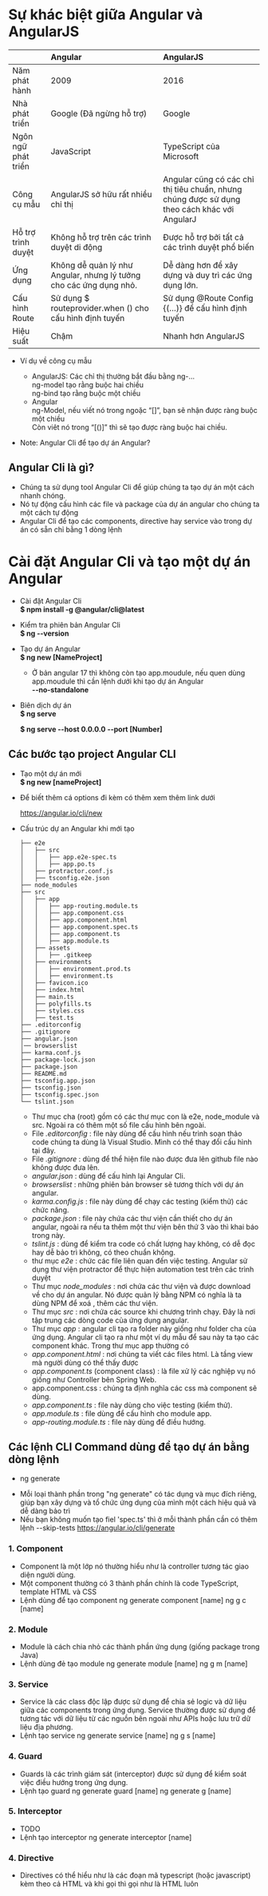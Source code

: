 
# Sự khác biệt giữa Angular và AngularJS

|               |           Angular         |          AngularJS        |
|:--------------|:--------------------------|:--------------------------|
|   Năm phát hành   | 2009    |   2016    |
|   Nhà phát triển  |Google (Đã ngừng hỗ trợ)|  Google|
|   Ngôn ngữ phát triển|    	JavaScript| TypeScript của Microsoft|
|   Công cụ mẫu|    AngularJS sở hữu rất nhiều chỉ thị| Angular cũng có các chỉ thị tiêu chuẩn, nhưng chúng được sử dụng theo cách khác với AngularJ|
|   Hỗ trợ trình duyệt| Không hỗ trợ trên các trình duyệt di động|  Được hỗ trợ bởi tất cả các trình duyệt phổ biến|
|   Ứng dụng|   Không dễ quản lý như Angular, nhưng lý tưởng cho các ứng dụng nhỏ.| Dễ dàng hơn để xây dựng và duy trì các ứng dụng lớn.|
|   Cấu hình Route| 	Sử dụng $ routeprovider.when () cho cấu hình định tuyến|    Sử dụng @Route Config {(…)} để cấu hình định tuyến|
|   Hiệu suất|  Chậm|   	Nhanh hơn AngularJS|
- Ví dụ về công cụ mẫu
    + AngularJS: Các chỉ thị thường bắt đầu bằng ng-...\
    ng-model tạo rằng buộc hai chiều\
    ng-bind tạo rằng buộc một chiều
    + Angular\
    ng-Model, nếu viết nó trong ngoặc “[]”, bạn sẽ nhận được ràng buộc một chiều\
                Còn viêt nó trong “[()]” thì sẽ tạo được ràng buộc hai chiều.
				
- Note: Angular Cli để tạo dự án Angular?

## Angular Cli là gì?
- Chúng ta sử dụng tool Angular Cli để giúp chúng ta tạo dự án một cách nhanh chóng.
- Nó tự động cấu hình các file và package của dự án angular cho chúng ta một cách tự động
- Angular Cli để tạo các components, directive hay service vào trong dự án có sẵn chỉ bằng 1 dòng lệnh
# Cài đặt Angular Cli và tạo một dự án Angular
- Cài đặt Angular Cli\
    **$ npm install -g @angular/cli@latest**
- Kiểm tra phiên bản Angular Cli\
    **$ ng --version**
- Tạo dự án Angular\
    **$ ng new [NameProject]**
	+ Ở bản angular 17 thì không còn tạo app.moudule, nếu quen dùng app.moudule thì cần lệnh dưới khi tạo dự án Angular\
	**--no-standalone**
- Biên dịch dự án\
    **$ ng serve**

    **$ ng serve --host 0.0.0.0 --port [Number]**
## Các bước tạo project Angular CLI
- Tạo một dự án mới\
    **$ ng new [nameProject]**
- Để biết thêm cá options đi kèm có thêm xem thêm link dưới

    <https://angular.io/cli/new>
- Cấu trúc dự an Angular khi mới tạo
    ```
    ├── e2e
    │   ├── src
    │   │   ├── app.e2e-spec.ts 
    │   │   ├── app.po.ts
    │   ├── protractor.conf.js 
    │   ├── tsconfig.e2e.json
    ├── node_modules
    ├── src
    │   ├── app
    │   │   ├── app-routing.module.ts
    │   │   ├── app.component.css
    │   │   ├── app.component.html
    │   │   ├── app.component.spec.ts
    │   │   ├── app.component.ts
    │   │   ├── app.module.ts
    │   ├── assets
    │   │   ├── .gitkeep
    │   ├── environments
    │   │   ├── environment.prod.ts
    │   │   ├── environment.ts
    │   ├── favicon.ico
    │   ├── index.html
    │   ├── main.ts
    │   ├── polyfills.ts
    │   ├── styles.css
    │   ├── test.ts
    ├── .editorconfig
    ├── .gitignore
    ├── angular.json
    │── browserslist   
    ├── karma.conf.js
    ├── package-lock.json
    ├── package.json
    ├── README.md
    ├── tsconfig.app.json
    ├── tsconfig.json
    ├── tsconfig.spec.json
    └── tslint.json
    ```

    + Thư mục cha (root) gồm có các thư mục con là e2e, node_module và src. Ngoài ra có thêm một số file cấu hình bên ngoài.
    + File *.editorconfig* : file này dùng để cấu hình nếu trình soạn thảo code chúng ta dùng là Visual Studio. Mình có thể thay đổi cấu hình tại đây.
    + File *.gitignore* : dùng để thể hiện file nào được đưa lên github file nào không được đưa lên.
    + *angular.json* : dùng để cấu hình lại Angular Cli.
    + *browserslist* : những phiên bản browser sẽ tương thích với dự án angular.
    + *karma.config.js* : file này dùng để chạy các testing (kiểm thử) các chức năng.
    + *package.json* : file này chứa các thư viện cần thiết cho dự án angular, ngoài ra nếu ta thêm một thư viện bên thứ 3 vào thì khai báo trong này.
    + *tslint.js* : dùng để kiểm tra code có chất lượng hay không, có dễ đọc hay dễ bảo trì không, có theo chuẩn không.
    + thư mục *e2e* : chức các file liên quan đến việc testing. Angular sử dụng thư viện protractor để thực hiện automation test trên các trình duyệt
    + Thư mục *node_modules* : nơi chứa các thư viện và được download về cho dự án angular. Nó được quản lý bằng NPM có nghĩa là ta dùng NPM để xoá , thêm các thư viện.
    + Thư mục *src* : nơi chứa các source khi chương trình chạy. Đây là nơi tập trung các dòng code của ứng dụng angular.
    + Thư mục *app* : angular cli tạo ra folder này giống như folder cha của ứng dụng. Angular cli tạo ra như một ví dụ mẫu để sau này ta tạo các component khác. Trong thư mục app thường có
    + *app.component.html* : nơi chúng ta viết các files html. Là tầng view mà người dùng có thể thấy được
    + *app.component.ts* (component class) : là file xử lý các nghiệp vụ nó giống như Controller bên Spring Web.
    + app.component.css : chúng ta định nghĩa các css mà component sẽ dùng.
    + *app.component.ts* : file này dùng cho việc testing (kiểm thử).
    + *app.module.ts* : file dùng để cấu hình cho module app.
    + *app-routing.module.ts* : file này dùng để điều hướng.
	
## Các lệnh CLI Command dùng để tạo dự án bằng dòng lệnh
- ng generate
+  Mỗi loại thành phần trong "ng generate" có tác dụng và mục đích riêng, giúp bạn xây dựng và tổ chức ứng dụng của mình một cách hiệu quả và dễ dàng bảo trì
+ Nếu bạn không muốn tạo fiel 'spec.ts' thì ở mỗi thành phần cần có thêm lệnh
	--skip-tests
	<https://angular.io/cli/generate>
### 1. Component
- Component là một lớp nó thường hiểu như là controller tương tác giao diện người dùng.
- Một component thường có 3 thành phần chính là code TypeScript, template HTML và CSS
- Lệnh dùng để tạo component
	ng generate component [name]
	ng g c [name]
### 2. Module
- Module là cách chia nhỏ các thành phần ứng dụng (giống package trong Java)
- Lệnh dùng đẻ tạo module
	ng generate module [name]
	ng g m [name]
### 3. Service
-  Service là các class độc lập được sử dụng để chia sẻ logic và dữ liệu giữa các components trong ứng dụng.
 Service thường được sử dụng để tương tác với dữ liệu từ các nguồn bên ngoài như APIs hoặc lưu trữ dữ liệu địa phương.
- Lệnh tạo service
	ng generate service [name]
	ng g s [name]
### 4. Guard 
- Guards là các trình giám sát (interceptor) được sử dụng để kiểm soát việc điều hướng trong ứng dụng.
- Lệnh tạo guard
	ng generate guard [name] 
	ng generate g [name]
### 5. Interceptor
- TODO
- Lệnh tạo interceptor
	ng generate interceptor [name]
### 4. Directive
- Directives có thể hiểu như là các đoạn mã typescript (hoặc javascript) kèm theo cả HTML và khi gọi thì gọi như là HTML luôn